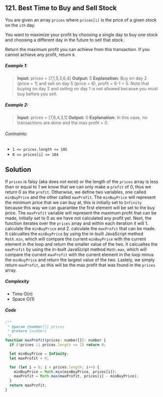 ## 121. Best Time to Buy and Sell Stock

You are given an array `prices` where `prices[i]` is the price of a given stock on the `ith` day.

You want to maximize your profit by choosing a single day to buy one stock and choosing a different day in the future to sell that stock.

Return the maximum profit you can achieve from this transaction. If you cannot achieve any profit, return `0`.

##### Example 1:

> **Input:** prices = [7,1,5,3,6,4]
> **Output:** 5
> **Explanation:** Buy on day 2 (price = 1) and sell on day 5 (price = 6), profit = 6-1 = 5.
Note that buying on day 2 and selling on day 1 is not allowed because you must buy before you sell.

##### Example 2:

> **Input:** prices = [7,6,4,3,1]
> **Output:** 0
> **Explanation:** In this case, no transactions are done and the max profit = 0.

###### Contraints:

- `1 <= prices.length <= 105`
- `0 <= prices[i] <= 104`

## Solution

If `prices` is falsy (aka does not exist) or the length of the `prices` array is less than or equal to 1 we know that we can only make a `profit` of 0, thus we return 0 as the `profit`. Otherwise, we define two variables, one called `minBuyPrice` and the other called `maxProfit`. The `minBuyPrice` will represent the minimum price that we can buy at, this is initially set to `Infinity` because this way we can guarantee the first element will be set to the buy price. The `maxProfit` variable will represent the maximum profit that can be made, initially set to 0 as we have not calculated any profit yet. Next, the function iterates over the `prices` array and within each iteration it will 1. calculate the `minBuyPrice` and 2. calculate the `maxProfit` that can be made. It calcualtes the `minBuyPrice` by using the in-built JavaScript method `Math.min`, which will compare the current `minBuyPrice` with the current element in the loop and return the smaller value of the two. It calcualtes the `maxProfit` by using the in-built JavaScript method `Math.max`, which will compare the current `maxProfit` with the current element in the loop minus the `minBuyPrice` and return the largest value of the two. Lastely, we simply return `maxProfit`, as this will be the max profit that was found in the `prices` array.

##### Complexity

- Time O(n)
- Space O(1)

##### Code

```javascript
/**
 * @param {number[]} prices
 * @return {number}
 */
function maxProfit(prices: number[]): number {
  if (!prices || prices.length <= 1) return 0;

  let minBuyPrice = Infinity;
  let maxProfit = 0;

  for (let i = 0; i < prices.length; i++) {
    minBuyPrice = Math.min(minBuyPrice, prices[i]);
    maxProfit = Math.max(maxProfit, prices[i] - minBuyPrice);
  }
  return maxProfit;
}
```
